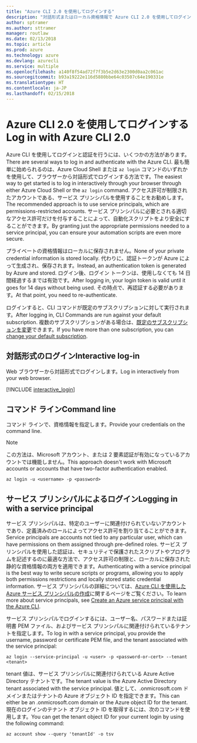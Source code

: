 ```yaml
---
title: "Azure CLI 2.0 を使用してログインする"
description: "対話形式またはローカル資格情報で Azure CLI 2.0 を使用してログインします"
author: sptramer
ms.author: sttramer
manager: routlaw
ms.date: 02/13/2018
ms.topic: article
ms.prod: azure
ms.technology: azure
ms.devlang: azurecli
ms.service: multiple
ms.openlocfilehash: a140f8f54ad72f7f3b5e2d63e2300d0aa2c061ac
ms.sourcegitcommit: b93a19222e116d5880bbe64c03507c64e190331e
ms.translationtype: HT
ms.contentlocale: ja-JP
ms.lasthandoff: 02/15/2018
---
```

# <a name="log-in-with-azure-cli-20"></a><span data-ttu-id="e6be9-103">Azure CLI 2.0 を使用してログインする</span><span class="sxs-lookup"><span data-stu-id="e6be9-103">Log in with Azure CLI 2.0</span></span>

<span data-ttu-id="e6be9-104">Azure CLI を使用してログインと認証を行うには、いくつかの方法があります。</span><span class="sxs-lookup"><span data-stu-id="e6be9-104">There are several ways to log in and authenticate with the Azure CLI.</span></span> <span data-ttu-id="e6be9-105">最も簡単に始められるのは、Azure Cloud Shell または `az login` コマンドのいずれかを使用して、ブラウザーから対話形式でログインする方法です。</span><span class="sxs-lookup"><span data-stu-id="e6be9-105">The easiest way to get started is to log in interactively through your browser through either Azure Cloud Shell or the `az login` command.</span></span>
<span data-ttu-id="e6be9-106">アクセス許可が制限されたアカウントである、サービス プリンシパルを使用することをお勧めします。</span><span class="sxs-lookup"><span data-stu-id="e6be9-106">The recommended approach is to use service principals, which are permissions-restricted accounts.</span></span> <span data-ttu-id="e6be9-107">サービス プリンシパルに必要とされる適切なアクセス許可だけを付与することによって、自動化スクリプトをより安全にすることができます。</span><span class="sxs-lookup"><span data-stu-id="e6be9-107">By granting just the appropriate permissions needed to a service principal, you can ensure your automation scripts are even more secure.</span></span>

<span data-ttu-id="e6be9-108">プライベートの資格情報はローカルに保存されません。</span><span class="sxs-lookup"><span data-stu-id="e6be9-108">None of your private credential information is stored locally.</span></span> <span data-ttu-id="e6be9-109">代わりに、認証トークンが Azure によって生成され、保存されます。</span><span class="sxs-lookup"><span data-stu-id="e6be9-109">Instead, an authentication token is generated by Azure and stored.</span></span> <span data-ttu-id="e6be9-110">ログイン後、ログイン トークンは、使用しなくても 14 日間経過するまでは有効です。</span><span class="sxs-lookup"><span data-stu-id="e6be9-110">After logging in, your login token is valid until it goes for 14 days without being used.</span></span> <span data-ttu-id="e6be9-111">その時点で、再認証する必要があります。</span><span class="sxs-lookup"><span data-stu-id="e6be9-111">At that point, you need to re-authenticate.</span></span>

<span data-ttu-id="e6be9-112">ログインすると、CLI コマンドが既定のサブスクリプションに対して実行されます。</span><span class="sxs-lookup"><span data-stu-id="e6be9-112">After logging in, CLI Commands are run against your default subscription.</span></span> <span data-ttu-id="e6be9-113">複数のサブスクリプションがある場合は、[既定のサブスクリプションを変更](manage-azure-subscriptions-azure-cli.md)できます。</span><span class="sxs-lookup"><span data-stu-id="e6be9-113">If you have more than one subscription, you can [change your default subscription](manage-azure-subscriptions-azure-cli.md).</span></span>

## <a name="interactive-log-in"></a><span data-ttu-id="e6be9-114">対話形式のログイン</span><span class="sxs-lookup"><span data-stu-id="e6be9-114">Interactive log-in</span></span>

<span data-ttu-id="e6be9-115">Web ブラウザーから対話形式でログインします。</span><span class="sxs-lookup"><span data-stu-id="e6be9-115">Log in interactively from your web browser.</span></span>

[!INCLUDE [interactive_login](includes/interactive-login.md)]

## <a name="command-line"></a><span data-ttu-id="e6be9-116">コマンド ライン</span><span class="sxs-lookup"><span data-stu-id="e6be9-116">Command line</span></span>

<span data-ttu-id="e6be9-117">コマンド ラインで、資格情報を指定します。</span><span class="sxs-lookup"><span data-stu-id="e6be9-117">Provide your credentials on the command line.</span></span>

> [!Note]
> <span data-ttu-id="e6be9-118">この方法は、Microsoft アカウント、または 2 要素認証が有効になっているアカウントでは機能しません。</span><span class="sxs-lookup"><span data-stu-id="e6be9-118">This approach doesn't work with Microsoft accounts or accounts that have two-factor authentication enabled.</span></span>

```azurecli
az login -u <username> -p <password>
```

## <a name="logging-in-with-a-service-principal"></a><span data-ttu-id="e6be9-119">サービス プリンシパルによるログイン</span><span class="sxs-lookup"><span data-stu-id="e6be9-119">Logging in with a service principal</span></span>

<span data-ttu-id="e6be9-120">サービス プリンシパルは、特定のユーザーに関連付けられていないアカウントであり、定義済みのロールによってアクセス許可を割り当てることができます。</span><span class="sxs-lookup"><span data-stu-id="e6be9-120">Service principals are accounts not tied to any particular user, which can have permissions on them assigned through pre-defined roles.</span></span> <span data-ttu-id="e6be9-121">サービス プリンシパルを使用した認証は、セキュリティで保護されたスクリプトやプログラムを記述するのに最適な方法で、アクセス許可の制限と、ローカルに保存された静的な資格情報の両方を適用できます。</span><span class="sxs-lookup"><span data-stu-id="e6be9-121">Authenticating with a service principal is the best way to write secure scripts or programs, allowing you to apply both permissions restrictions and locally stored static credential information.</span></span> <span data-ttu-id="e6be9-122">サービス プリンシパルの詳細については、[Azure CLI を使用した Azure サービス プリンシパルの作成](create-an-azure-service-principal-azure-cli.md)に関するページをご覧ください。</span><span class="sxs-lookup"><span data-stu-id="e6be9-122">To learn more about service principals, see [Create an Azure service principal with the Azure CLI](create-an-azure-service-principal-azure-cli.md).</span></span>

<span data-ttu-id="e6be9-123">サービス プリンシパルでログインするには、ユーザー名、パスワードまたは証明書 PEM ファイル、およびサービス プリンシパルに関連付けられているテナントを指定します。</span><span class="sxs-lookup"><span data-stu-id="e6be9-123">To log in with a service principal, you provide the username, password or certificate PEM file, and the tenant associated with the service principal:</span></span>

```azurecli
az login --service-principal -u <user> -p <password-or-cert> --tenant <tenant>
```

<span data-ttu-id="e6be9-124">tenant 値は、サービス プリンシパルに関連付けられている Azure Active Directory テナントです。</span><span class="sxs-lookup"><span data-stu-id="e6be9-124">The tenant value is the Azure Active Directory tenant associated with the service principal.</span></span> <span data-ttu-id="e6be9-125">値として、.onmicrosoft.com ドメインまたはテナントの Azure オブジェクト ID を指定できます。</span><span class="sxs-lookup"><span data-stu-id="e6be9-125">This can either be an .onmicrosoft.com domain or the Azure object ID for the tenant.</span></span>
<span data-ttu-id="e6be9-126">現在のログインのテナント オブジェクト ID を取得するには、次のコマンドを使用します。</span><span class="sxs-lookup"><span data-stu-id="e6be9-126">You can get the tenant object ID for your current login by using the following command:</span></span>

```azurecli
az account show --query 'tenantId' -o tsv
```

